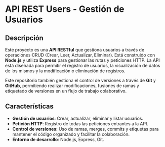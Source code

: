 # API REST Users - Gestión de Usuarios

## Descripción

Este proyecto es una **API RESTful** que gestiona usuarios a través de operaciones CRUD (Crear, Leer, Actualizar, Eliminar). Está construido con **Node.js** y utiliza **Express** para gestionar las rutas y peticiones HTTP. La API está diseñada para permitir el registro de usuarios, la visualización de datos de los mismos y la modificación o eliminación de registros.

Este repositorio también gestiona el control de versiones a través de **Git** y **GitHub**, permitiendo realizar modificaciones, fusiones de ramas y etiquetado de versiones en un flujo de trabajo colaborativo.

## Características

- **Gestión de usuarios**: Crear, actualizar, eliminar y listar usuarios.
- **Petición HTTP**: Registro de todas las peticiones entrantes a la API.
- **Control de versiones**: Uso de ramas, merges, commits y etiquetas para mantener el código organizado y facilitar la colaboración.
- **Entorno de desarrollo**: Node.js, Express, Git.
